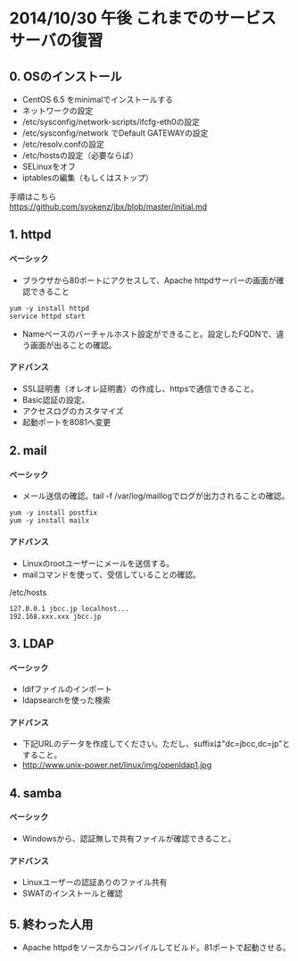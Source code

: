 2014/10/30 午後 これまでのサービスサーバの復習
===

## 0. OSのインストール

- CentOS 6.5 をminimalでインストールする
- ネットワークの設定
 - /etc/sysconfig/network-scripts/ifcfg-eth0の設定
 - /etc/sysconfig/network でDefault GATEWAYの設定
 - /etc/resolv.confの設定
 - /etc/hostsの設定（必要ならば）
- SELinuxをオフ
- iptablesの編集（もしくはストップ）

手順はこちら  
https://github.com/syokenz/jbx/blob/master/initial.md

## 1. httpd

#### ベーシック

- ブラウザから80ポートにアクセスして、Apache httpdサーバーの画面が確認できること

```
yum -y install httpd
service httpd start
```

- Nameベースのバーチャルホスト設定ができること。設定したFQDNで、違う画面が出ることの確認。

#### アドバンス

- SSL証明書（オレオレ証明書）の作成し、httpsで通信できること。
- Basic認証の設定。
- アクセスログのカスタマイズ
- 起動ポートを8081へ変更

## 2. mail

#### ベーシック

- メール送信の確認。tail -f /var/log/maillogでログが出力されることの確認。

```
yum -y install postfix
yum -y install mailx
```

#### アドバンス

- Linuxのrootユーザーにメールを送信する。
- mailコマンドを使って、受信していることの確認。

/etc/hosts

```
127.0.0.1 jbcc.jp localhost...
192.168.xxx.xxx jbcc.jp
```


## 3. LDAP

#### ベーシック

- ldifファイルのインポート
- ldapsearchを使った検索

#### アドバンス

- 下記URLのデータを作成してください。ただし、suffixは"dc=jbcc,dc=jp"とすること。
- http://www.unix-power.net/linux/img/openldap1.jpg 

## 4. samba

#### ベーシック

- Windowsから、認証無しで共有ファイルが確認できること。

#### アドバンス

- Linuxユーザーの認証ありのファイル共有
- SWATのインストールと確認

## 5. 終わった人用

- Apache httpdをソースからコンパイルしてビルド。81ポートで起動させる。
